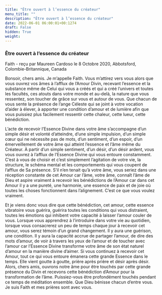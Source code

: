```yaml
---
title: "Être ouvert à l’essence du créateur"
menu_title: ""
description: "Être ouvert à l’essence du créateur"
date: 2022-06-01 06:00:01+00:1274
draft: False
hidden: True
weight:
---
```

### Être ouvert à l’essence du créateur

Faith - reçu par Maureen Cardoso le 8 Octobre 2020, Abbotsford, Colombie-Britannique, Canada

Bonsoir, chers amis. Je m’appelle Faith. Vous m’attirez vers vous alors que vous ouvrez vos âmes à l’afflux de l’Amour Divin, recevant l’essence et la substance même de Celui qui vous a créés et qui a créé l’univers et toutes les facultés, ces atouts dans votre monde et au-delà, la nature que vous ressentez, son toucher de grâce sur vous et autour de vous. Que chacun de vous sente la présence de l’ange Céleste qui se joint à votre vocation d’aider à élever, à apporter une condition d’amour et de lumière afin que vous puissiez plus facilement ressentir cette chaleur, cette lueur, cette bénédiction.

L’acte de recevoir l’Essence Divine dans votre âme s’accompagne d’un simple désir et volonté d’atteindre, d’une simple impulsion, d’un simple cœur qui ne nécessite pas de mots, d’un sentiment, d’un espoir, d’un émerveillement de votre âme qui atteint l’essence et l’âme même du Créateur. À partir d’un simple sentiment, d’un désir, d’un désir ardent, vous vous ouvrez à l’afflux de l’Essence Divine qui vous entoure constamment. C’est à vous de choisir et c’est simplement l’agitation de votre vie, la structure, le schéma mental et les comportements qui vous coupent de l’afflux de Sa présence. S’il n’en tenait qu’à votre âme, vous seriez dans une réception constante de cet Amour car l’âme, votre âme, connaît l’âme de Dieu et aspire vraiment à recevoir les bénédictions de l’Amour car dans cet Amour il y a une pureté, une harmonie, une essence de paix et de joie où toutes les choses fonctionnent dans l’alignement. C’est ce que vous voulez vraiment.

Et je viens donc vous dire que cette bénédiction, cet amour, cette essence vibratoire vous guérira, guérira toutes les conditions qui vous distraient, toutes les émotions qui inhibent votre capacité à laisser l’amour couler de vous. Lorsque vous apprendrez à l’introduire dans votre vie au quotidien, lorsque vous consacrerez un peu de temps chaque jour à recevoir cet amour, vous serez témoin d’un grand changement. Il y aura une guérison, une condition. Il y aura la capacité accrue de partager l’amour, de dire des mots d’amour, de voir à travers les yeux de l’amour et de toucher avec l’amour car l’Essence Divine transforme votre âme de son état naturel d’amour en la manière divine d’aimer. Si vous continuez à recevoir cet Amour, tout ce qui vous entoure émanera cette grande Essence dans le temps. Elle vient goutte à goutte, prière après prière et désir après désir. Alors, chers amis, ouvrons notre âme pour être touchés par cette grande présence du Divin et recevons cette bénédiction d’Amour pour la transformation de l’âme. Puissiez-vous être profondément touchés pendant ce temps de méditation ensemble. Que Dieu bénisse chacun d’entre vous. Je suis Faith et mes prières sont avec vous.



